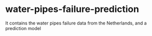# water-pipes-failure-prediction
It contains the water pipes failure data from the Netherlands, and a prediction model
